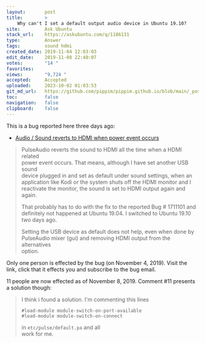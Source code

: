 ```yaml
---
layout:       post
title:        >
    Why can't I set a default output audio device in Ubuntu 19.10?
site:         Ask Ubuntu
stack_url:    https://askubuntu.com/q/1186131
type:         Answer
tags:         sound hdmi
created_date: 2019-11-04 12:03:03
edit_date:    2019-11-08 22:40:07
votes:        "14 "
favorites:    
views:        "9,724 "
accepted:     Accepted
uploaded:     2023-10-02 01:03:53
git_md_url:   https://github.com/pippim/pippim.github.io/blob/main/_posts/2019/2019-11-04-Why-can_t-I-set-a-default-output-audio-device-in-Ubuntu-19.10_.md
toc:          false
navigation:   false
clipboard:    false
---
```


This is a bug reported here three days ago:

- [Audio / Sound reverts to HDMI when power event occurs](https://bugs.launchpad.net/ubuntu/+source/pulseaudio/+bug/1850887)

> PulseAudio reverts the sound to HDMI all the time when a HDMI related  
> power event occurs. That means, although I have set another USB sound  
> device plugged in and set as default under sound settings, when an  
> application like Kodi or the system shuts off the HDMI monitor and I  
> reactivate the monitor, the sound is set to HDMI output again and  
> again.  
>   
> That probably has to do with the fix to the reported Bug # 1711101 and  
> definitely not happened at Ubuntu 19.04. I switched to Ubuntu 19.10  
> two days ago.  
>   
> Setting the USB device as default does not help, even when done by  
> PulseAudio mixer (gui) and removing HDMI output from the alternatives  
> option.  

Only one person is effected by the bug (on November 4, 2019). Visit the link, click that it effects you and subscribe to the bug email.

11 people are now effected as of November 8, 2019. Comment #11 presents a solution though:

> I think i found a solution. I'm commenting this lines  
>  
>     #load-module module-switch-on-port-available  
>     #load-module module-switch-on-connect  
> in `etc/pulse/default.pa` and all   
work for me.
